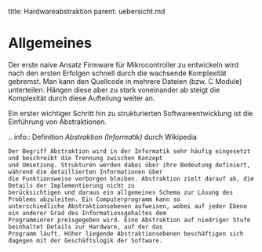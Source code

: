 title: Hardwareabstraktion
parent: uebersicht.md

# Allgemeines
Der erste naive Ansatz Firmware für Mikrocontroller zu entwickeln wird nach den ersten Erfolgen schnell durch die
wachsende Komplexität gebremst. Man kann den Quellcode in mehrere Dateien (bzw. C Module) unterteilen. Hängen diese
aber zu stark voneinander ab steigt die Komplexität durch diese Aufteilung weiter an.

Ein erster wichtiger Schritt hin zu strukturierten Softwareentwicklung ist die Einführung von Abstraktionen.

.. info:: Definition *Abstraktion (Informatik)* durch Wikipedia

    Der Begriff Abstraktion wird in der Informatik sehr häufig eingesetzt und beschreibt die Trennung zwischen Konzept
    und Umsetzung. Strukturen werden dabei über ihre Bedeutung definiert, während die detaillierten Informationen über
    die Funktionsweise verborgen bleiben. Abstraktion zielt darauf ab, die Details der Implementierung nicht zu
    berücksichtigen und daraus ein allgemeines Schema zur Lösung des Problems abzuleiten. Ein Computerprogramm kann so
    unterschiedliche Abstraktionsebenen aufweisen, wobei auf jeder Ebene ein anderer Grad des Informationsgehaltes dem
    Programmierer preisgegeben wird. Eine Abstraktion auf niedriger Stufe beinhaltet Details zur Hardware, auf der das
    Programm läuft. Höher liegende Abstraktionsebenen beschäftigen sich dagegen mit der Geschäftslogik der Software.
